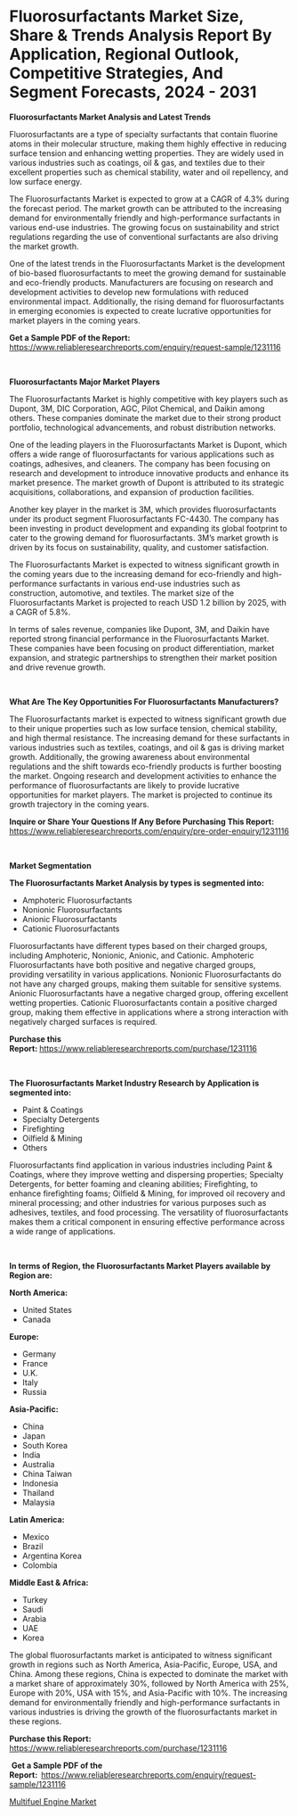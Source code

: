 <p><h1>Fluorosurfactants Market Size, Share & Trends Analysis Report By Application, Regional Outlook, Competitive Strategies, And Segment Forecasts, 2024 - 2031</h1></p><p><strong>Fluorosurfactants Market Analysis and Latest Trends</strong></p>
<p><p>Fluorosurfactants are a type of specialty surfactants that contain fluorine atoms in their molecular structure, making them highly effective in reducing surface tension and enhancing wetting properties. They are widely used in various industries such as coatings, oil & gas, and textiles due to their excellent properties such as chemical stability, water and oil repellency, and low surface energy.</p><p>The Fluorosurfactants Market is expected to grow at a CAGR of 4.3% during the forecast period. The market growth can be attributed to the increasing demand for environmentally friendly and high-performance surfactants in various end-use industries. The growing focus on sustainability and strict regulations regarding the use of conventional surfactants are also driving the market growth.</p><p>One of the latest trends in the Fluorosurfactants Market is the development of bio-based fluorosurfactants to meet the growing demand for sustainable and eco-friendly products. Manufacturers are focusing on research and development activities to develop new formulations with reduced environmental impact. Additionally, the rising demand for fluorosurfactants in emerging economies is expected to create lucrative opportunities for market players in the coming years.</p></p>
<p><strong>Get a Sample PDF of the Report:&nbsp;</strong> <a href="https://www.reliableresearchreports.com/enquiry/request-sample/1231116">https://www.reliableresearchreports.com/enquiry/request-sample/1231116</a></p>
<p>&nbsp;</p>
<p><strong>Fluorosurfactants Major Market Players</strong></p>
<p><p>The Fluorosurfactants Market is highly competitive with key players such as Dupont, 3M, DIC Corporation, AGC, Pilot Chemical, and Daikin among others. These companies dominate the market due to their strong product portfolio, technological advancements, and robust distribution networks.</p><p>One of the leading players in the Fluorosurfactants Market is Dupont, which offers a wide range of fluorosurfactants for various applications such as coatings, adhesives, and cleaners. The company has been focusing on research and development to introduce innovative products and enhance its market presence. The market growth of Dupont is attributed to its strategic acquisitions, collaborations, and expansion of production facilities.</p><p>Another key player in the market is 3M, which provides fluorosurfactants under its product segment Fluorosurfactants FC-4430. The company has been investing in product development and expanding its global footprint to cater to the growing demand for fluorosurfactants. 3M’s market growth is driven by its focus on sustainability, quality, and customer satisfaction.</p><p>The Fluorosurfactants Market is expected to witness significant growth in the coming years due to the increasing demand for eco-friendly and high-performance surfactants in various end-use industries such as construction, automotive, and textiles. The market size of the Fluorosurfactants Market is projected to reach USD 1.2 billion by 2025, with a CAGR of 5.8%.</p><p>In terms of sales revenue, companies like Dupont, 3M, and Daikin have reported strong financial performance in the Fluorosurfactants Market. These companies have been focusing on product differentiation, market expansion, and strategic partnerships to strengthen their market position and drive revenue growth.</p></p>
<p>&nbsp;</p>
<p><strong>What Are The Key Opportunities For Fluorosurfactants Manufacturers?</strong></p>
<p><p>The Fluorosurfactants market is expected to witness significant growth due to their unique properties such as low surface tension, chemical stability, and high thermal resistance. The increasing demand for these surfactants in various industries such as textiles, coatings, and oil & gas is driving market growth. Additionally, the growing awareness about environmental regulations and the shift towards eco-friendly products is further boosting the market. Ongoing research and development activities to enhance the performance of fluorosurfactants are likely to provide lucrative opportunities for market players. The market is projected to continue its growth trajectory in the coming years.</p></p>
<p><strong>Inquire or Share Your Questions If Any Before Purchasing This Report:</strong> <a href="https://www.reliableresearchreports.com/enquiry/pre-order-enquiry/1231116">https://www.reliableresearchreports.com/enquiry/pre-order-enquiry/1231116</a></p>
<p>&nbsp;</p>
<p><strong>Market Segmentation</strong></p>
<p><strong>The Fluorosurfactants Market Analysis by types is segmented into:</strong></p>
<p><ul><li>Amphoteric Fluorosurfactants</li><li>Nonionic Fluorosurfactants</li><li>Anionic Fluorosurfactants</li><li>Cationic Fluorosurfactants</li></ul></p>
<p><p>Fluorosurfactants have different types based on their charged groups, including Amphoteric, Nonionic, Anionic, and Cationic. Amphoteric Fluorosurfactants have both positive and negative charged groups, providing versatility in various applications. Nonionic Fluorosurfactants do not have any charged groups, making them suitable for sensitive systems. Anionic Fluorosurfactants have a negative charged group, offering excellent wetting properties. Cationic Fluorosurfactants contain a positive charged group, making them effective in applications where a strong interaction with negatively charged surfaces is required.</p></p>
<p><strong>Purchase this Report:&nbsp;</strong><a href="https://www.reliableresearchreports.com/purchase/1231116">https://www.reliableresearchreports.com/purchase/1231116</a></p>
<p>&nbsp;</p>
<p><strong>The Fluorosurfactants Market Industry Research by Application is segmented into:</strong></p>
<p><ul><li>Paint & Coatings</li><li>Specialty Detergents</li><li>Firefighting</li><li>Oilfield & Mining</li><li>Others</li></ul></p>
<p><p>Fluorosurfactants find application in various industries including Paint & Coatings, where they improve wetting and dispersing properties; Specialty Detergents, for better foaming and cleaning abilities; Firefighting, to enhance firefighting foams; Oilfield & Mining, for improved oil recovery and mineral processing; and other industries for various purposes such as adhesives, textiles, and food processing. The versatility of fluorosurfactants makes them a critical component in ensuring effective performance across a wide range of applications.</p></p>
<p>&nbsp;</p>
<p><strong>In terms of Region, the Fluorosurfactants Market Players available by Region are:</strong></p>
<p>
    <p> <strong> North America: </strong>
        <ul>
            <li>United States</li>
            <li>Canada</li>
        </ul>
        </p> 
    <p> <strong> Europe: </strong>
        <ul>
            <li>Germany</li>
            <li>France</li>
            <li>U.K.</li>
            <li>Italy</li>
            <li>Russia</li>
        </ul>
        </p> 
    <p> <strong> Asia-Pacific: </strong>
        <ul>
            <li>China</li>
            <li>Japan</li>
            <li>South Korea</li>
            <li>India</li>
            <li>Australia</li>
            <li>China Taiwan</li>
            <li>Indonesia</li>
            <li>Thailand</li>
            <li>Malaysia</li>
        </ul>
        </p> 
    <p> <strong> Latin America: </strong>
        <ul>
            <li>Mexico</li>
            <li>Brazil</li>
            <li>Argentina Korea</li>
            <li>Colombia</li>
        </ul>
        </p> 
    <p> <strong> Middle East & Africa: </strong>
        <ul>
            <li>Turkey</li>
            <li>Saudi</li>
            <li>Arabia</li>
            <li>UAE</li>
            <li>Korea</li>
        </ul>
    </p>
    </p>
<p><p>The global fluorosurfactants market is anticipated to witness significant growth in regions such as North America, Asia-Pacific, Europe, USA, and China. Among these regions, China is expected to dominate the market with a market share of approximately 30%, followed by North America with 25%, Europe with 20%, USA with 15%, and Asia-Pacific with 10%. The increasing demand for environmentally friendly and high-performance surfactants in various industries is driving the growth of the fluorosurfactants market in these regions.</p></p>
<p><strong>Purchase this Report: </strong><a href="https://www.reliableresearchreports.com/purchase/1231116">https://www.reliableresearchreports.com/purchase/1231116</a></p>
<p>&nbsp;<strong>Get a Sample PDF of the Report:&nbsp;&nbsp;</strong><a href="https://www.reliableresearchreports.com/enquiry/request-sample/1231116">https://www.reliableresearchreports.com/enquiry/request-sample/1231116</a></p>
<p><strong></strong></p>
<p><p><a href="https://copper-carbon-84f.notion.site/Multifuel-Engine-Market-Centers-on-Aspects-such-as-Market-Growth-Market-Share-Market-Opportunity--258f23dceb62464fbf0657f9b4513ec1">Multifuel Engine Market</a></p></p>